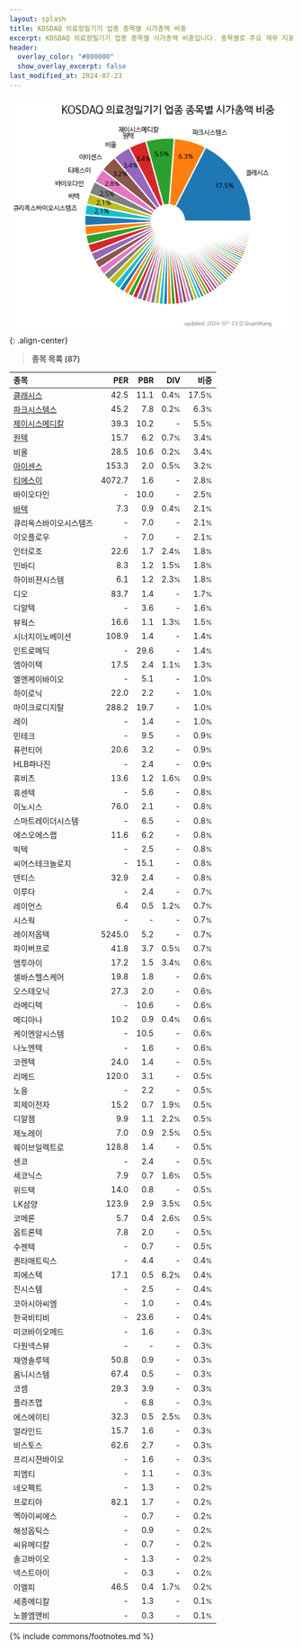 ```yaml
---
layout: splash
title: KOSDAQ 의료정밀기기 업종 종목별 시가총액 비중
excerpt: KOSDAQ 의료정밀기기 업종 종목별 시가총액 비중입니다. 종목별로 주요 재무 지표를 함께 표시합니다.
header:
  overlay_color: "#800000"
  show_overlay_excerpt: false
last_modified_at: 2024-07-23
---
```



![KOSDAQ 의료정밀기기 업종 종목별 시가총액 비중](/stats/sector/images/kosdaq_업종_의료정밀기기_종목.png){: .align-center}


> **종목 목록 (87)**<a id="list"></a>

| **종목** | **PER** | **PBR** | **DIV** | **비중** |
| :------- | ------: | ------: | ------: | -------: |
| [클래시스](/214150/) | 42.5 | 11.1 | 0.4<small>%</small> | 17.5<small>%</small> |
| [파크시스템스](/140860/) | 45.2 | 7.8 | 0.2<small>%</small> | 6.3<small>%</small> |
| [제이시스메디칼](/287410/) | 39.3 | 10.2 | - | 5.5<small>%</small> |
| [원텍](/336570/) | 15.7 | 6.2 | 0.7<small>%</small> | 3.4<small>%</small> |
| 비올 | 28.5 | 10.6 | 0.2<small>%</small> | 3.4<small>%</small> |
| [아이센스](/099190/) | 153.3 | 2.0 | 0.5<small>%</small> | 3.2<small>%</small> |
| [티에스이](/131290/) | 4072.7 | 1.6 | - | 2.8<small>%</small> |
| 바이오다인 | - | 10.0 | - | 2.5<small>%</small> |
| [바텍](/043150/) | 7.3 | 0.9 | 0.4<small>%</small> | 2.1<small>%</small> |
| 큐리옥스바이오시스템즈 | - | 7.0 | - | 2.1<small>%</small> |
| 이오플로우 | - | 7.0 | - | 2.1<small>%</small> |
| 인터로조 | 22.6 | 1.7 | 2.4<small>%</small> | 1.8<small>%</small> |
| 인바디 | 8.3 | 1.2 | 1.5<small>%</small> | 1.8<small>%</small> |
| 하이비젼시스템 | 6.1 | 1.2 | 2.3<small>%</small> | 1.8<small>%</small> |
| 디오 | 83.7 | 1.4 | - | 1.7<small>%</small> |
| 디알텍 | - | 3.6 | - | 1.6<small>%</small> |
| 뷰웍스 | 16.6 | 1.1 | 1.3<small>%</small> | 1.5<small>%</small> |
| 시너지이노베이션 | 108.9 | 1.4 | - | 1.4<small>%</small> |
| 인트로메딕 | - | 29.6 | - | 1.4<small>%</small> |
| 엠아이텍 | 17.5 | 2.4 | 1.1<small>%</small> | 1.3<small>%</small> |
| 엘앤케이바이오 | - | 5.1 | - | 1.0<small>%</small> |
| 하이로닉 | 22.0 | 2.2 | - | 1.0<small>%</small> |
| 마이크로디지탈 | 288.2 | 19.7 | - | 1.0<small>%</small> |
| 레이 | - | 1.4 | - | 1.0<small>%</small> |
| 민테크 | - | 9.5 | - | 0.9<small>%</small> |
| 퓨런티어 | 20.6 | 3.2 | - | 0.9<small>%</small> |
| HLB파나진 | - | 2.4 | - | 0.9<small>%</small> |
| 휴비츠 | 13.6 | 1.2 | 1.6<small>%</small> | 0.9<small>%</small> |
| 휴센텍 | - | 5.6 | - | 0.8<small>%</small> |
| 이노시스 | 76.0 | 2.1 | - | 0.8<small>%</small> |
| 스마트레이더시스템 | - | 6.5 | - | 0.8<small>%</small> |
| 에스오에스랩 | 11.6 | 6.2 | - | 0.8<small>%</small> |
| 빅텍 | - | 2.5 | - | 0.8<small>%</small> |
| 씨어스테크놀로지 | - | 15.1 | - | 0.8<small>%</small> |
| 덴티스 | 32.9 | 2.4 | - | 0.8<small>%</small> |
| 이루다 | - | 2.4 | - | 0.7<small>%</small> |
| 레이언스 | 6.4 | 0.5 | 1.2<small>%</small> | 0.7<small>%</small> |
| 시스웍 | - | - | - | 0.7<small>%</small> |
| 레이저옵텍 | 5245.0 | 5.2 | - | 0.7<small>%</small> |
| 파이버프로 | 41.8 | 3.7 | 0.5<small>%</small> | 0.7<small>%</small> |
| 엠투아이 | 17.2 | 1.5 | 3.4<small>%</small> | 0.6<small>%</small> |
| 셀바스헬스케어 | 19.8 | 1.8 | - | 0.6<small>%</small> |
| 오스테오닉 | 27.3 | 2.0 | - | 0.6<small>%</small> |
| 라메디텍 | - | 10.6 | - | 0.6<small>%</small> |
| 메디아나 | 10.2 | 0.9 | 0.4<small>%</small> | 0.6<small>%</small> |
| 케이엔알시스템 | - | 10.5 | - | 0.6<small>%</small> |
| 나노엔텍 | - | 1.6 | - | 0.6<small>%</small> |
| 코렌텍 | 24.0 | 1.4 | - | 0.5<small>%</small> |
| 리메드 | 120.0 | 3.1 | - | 0.5<small>%</small> |
| 노을 | - | 2.2 | - | 0.5<small>%</small> |
| 피제이전자 | 15.2 | 0.7 | 1.9<small>%</small> | 0.5<small>%</small> |
| 디알젬 | 9.9 | 1.1 | 2.2<small>%</small> | 0.5<small>%</small> |
| 제노레이 | 7.0 | 0.9 | 2.5<small>%</small> | 0.5<small>%</small> |
| 웨이브일렉트로 | 128.8 | 1.4 | - | 0.5<small>%</small> |
| 센코 | - | 2.4 | - | 0.5<small>%</small> |
| 세코닉스 | 7.9 | 0.7 | 1.6<small>%</small> | 0.5<small>%</small> |
| 위드텍 | 14.0 | 0.8 | - | 0.5<small>%</small> |
| LK삼양 | 123.9 | 2.9 | 3.5<small>%</small> | 0.5<small>%</small> |
| 코메론 | 5.7 | 0.4 | 2.6<small>%</small> | 0.5<small>%</small> |
| 옵트론텍 | 7.8 | 2.0 | - | 0.5<small>%</small> |
| 수젠텍 | - | 0.7 | - | 0.5<small>%</small> |
| 퀀타매트릭스 | - | 4.4 | - | 0.4<small>%</small> |
| 피에스텍 | 17.1 | 0.5 | 6.2<small>%</small> | 0.4<small>%</small> |
| 진시스템 | - | 2.5 | - | 0.4<small>%</small> |
| 코아시아씨엠 | - | 1.0 | - | 0.4<small>%</small> |
| 한국비티비 | - | 23.6 | - | 0.4<small>%</small> |
| 미코바이오메드 | - | 1.6 | - | 0.3<small>%</small> |
| 다원넥스뷰 | - | - | - | 0.3<small>%</small> |
| 재영솔루텍 | 50.8 | 0.9 | - | 0.3<small>%</small> |
| 옴니시스템 | 67.4 | 0.5 | - | 0.3<small>%</small> |
| 코셈 | 29.3 | 3.9 | - | 0.3<small>%</small> |
| 플라즈맵 | - | 6.8 | - | 0.3<small>%</small> |
| 에스에이티 | 32.3 | 0.5 | 2.5<small>%</small> | 0.3<small>%</small> |
| 얼라인드 | 15.7 | 1.6 | - | 0.3<small>%</small> |
| 비스토스 | 62.6 | 2.7 | - | 0.3<small>%</small> |
| 프리시젼바이오 | - | 1.6 | - | 0.3<small>%</small> |
| 피엠티 | - | 1.1 | - | 0.3<small>%</small> |
| 네오펙트 | - | 1.3 | - | 0.2<small>%</small> |
| 프로티아 | 82.1 | 1.7 | - | 0.2<small>%</small> |
| 멕아이씨에스 | - | 0.7 | - | 0.2<small>%</small> |
| 해성옵틱스 | - | 0.9 | - | 0.2<small>%</small> |
| 씨유메디칼 | - | 0.7 | - | 0.2<small>%</small> |
| 솔고바이오 | - | 1.3 | - | 0.2<small>%</small> |
| 넥스트아이 | - | 0.3 | - | 0.2<small>%</small> |
| 이엘피 | 46.5 | 0.4 | 1.7<small>%</small> | 0.2<small>%</small> |
| 세종메디칼 | - | 1.3 | - | 0.1<small>%</small> |
| 노블엠앤비 | - | 0.3 | - | 0.1<small>%</small> |

{% include commons/footnotes.md %}